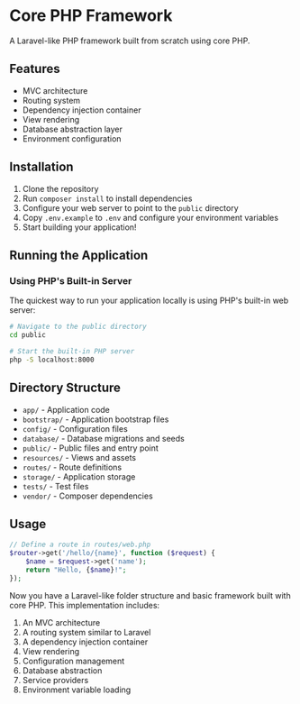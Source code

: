 # Core PHP Framework

A Laravel-like PHP framework built from scratch using core PHP.

## Features

- MVC architecture
- Routing system
- Dependency injection container
- View rendering
- Database abstraction layer
- Environment configuration

## Installation

1. Clone the repository
2. Run `composer install` to install dependencies
3. Configure your web server to point to the `public` directory
4. Copy `.env.example` to `.env` and configure your environment variables
5. Start building your application!

## Running the Application

### Using PHP's Built-in Server

The quickest way to run your application locally is using PHP's built-in web server:

```bash
# Navigate to the public directory
cd public

# Start the built-in PHP server
php -S localhost:8000
```
## Directory Structure

- `app/` - Application code
- `bootstrap/` - Application bootstrap files
- `config/` - Configuration files
- `database/` - Database migrations and seeds
- `public/` - Public files and entry point
- `resources/` - Views and assets
- `routes/` - Route definitions
- `storage/` - Application storage
- `tests/` - Test files
- `vendor/` - Composer dependencies

## Usage

```php
// Define a route in routes/web.php
$router->get('/hello/{name}', function ($request) {
    $name = $request->get('name');
    return "Hello, {$name}!";
});
```

Now you have a Laravel-like folder structure and basic framework built with core PHP. This implementation includes:

1. An MVC architecture
2. A routing system similar to Laravel
3. A dependency injection container
4. View rendering
5. Configuration management
6. Database abstraction
7. Service providers
8. Environment variable loading



